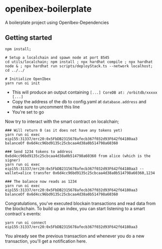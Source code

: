 # openibex-boilerplate
A boilerplate project using OpenIbex-Dependencies

## Getting started

```
npm install;

# Setup a localchain and spawn node at port 8545
cd utils/localchain; npm install ; npx hardhat compile ; npx hardhat node & ; npx hardhat run scripts/deployStack.ts --network localhost; cd ../../

# Initialize OpenIbex
yarn run oi init
```

- This will produce an output containing `[...] CoreDB at: /orbitdb/xxxxx [...]`
- Copy the address of the db to config.yaml at `database.address` and make sure to uncomment this line
- You're set to go

Now try to interact with the smart contract on localchain;

``` 
### Will return 0 (as it does not have any tokens yet)
yarn run oi exec eip155:31337/erc20:0x5FbDB2315678afecb367f032d93F642f64180aa3 balanceOf 0x6d4cc96bd9135c25cbcaa4d38a0b514798a60360

### Send 1234 tokens to address 0x6d4cc96bd9135c25cbcaa4d38a0b514798a60360 from alice (which is the signer)
yarn run oi exec eip155:31337/erc20:0x5FbDB2315678afecb367f032d93F642f64180aa3 --wallet=alice transfer 0x6d4cc96bd9135c25cbcaa4d38a0b514798a60360,1234

### The balance now reads as 1234
yarn run oi exec eip155:31337/erc20:0x5FbDB2315678afecb367f032d93F642f64180aa3 balanceOf 0x6d4cc96bd9135c25cbcaa4d38a0b514798a60360
``` 

Congratulations, you've executed blockain transactions and read data from the blockchain. To build up an index, you can start listening to a smart contract`s events:

```
yarn run oi connect eip155:31337/erc20:0x5FbDB2315678afecb367f032d93F642f64180aa3
``` 

You already see the previous transaction and whenever you do a new transaction, you'll get a notification here.